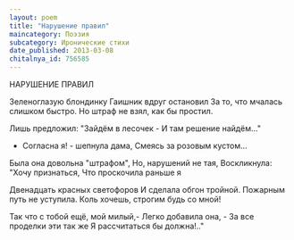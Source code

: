 ```yaml
---
layout: poem
title: "Нарушение правил"
maincategory: Поэзия
subcategory: Иронические стихи
date_published: 2013-03-08
chitalnya_id: 756585
---
```




НАРУШЕНИЕ ПРАВИЛ

Зеленоглазую блондинку
Гаишник вдруг остановил
За то, что мчалась слишком быстро.
Но штраф не взял, как бы простил.

Лишь предложил: "Зайдём в лесочек -
И там решение найдём..."
- Согласна я! - шепнула дама,
Смеясь за розовым кустом...

Была она довольна "штрафом",
Но, нарушений не тая,
Воскликнула: "Хочу признаться,
Что проскочила раньше я

Двенадцать красных светофоров
И сделала обгон тройной.
Пожарным путь не уступила.
Коль хочешь, строгим будь со мной!

Так что с тобой ещё, мой милый,-
Легко добавила она, -
За все проделки эти так же
Я рассчитаться бы должна!.."






